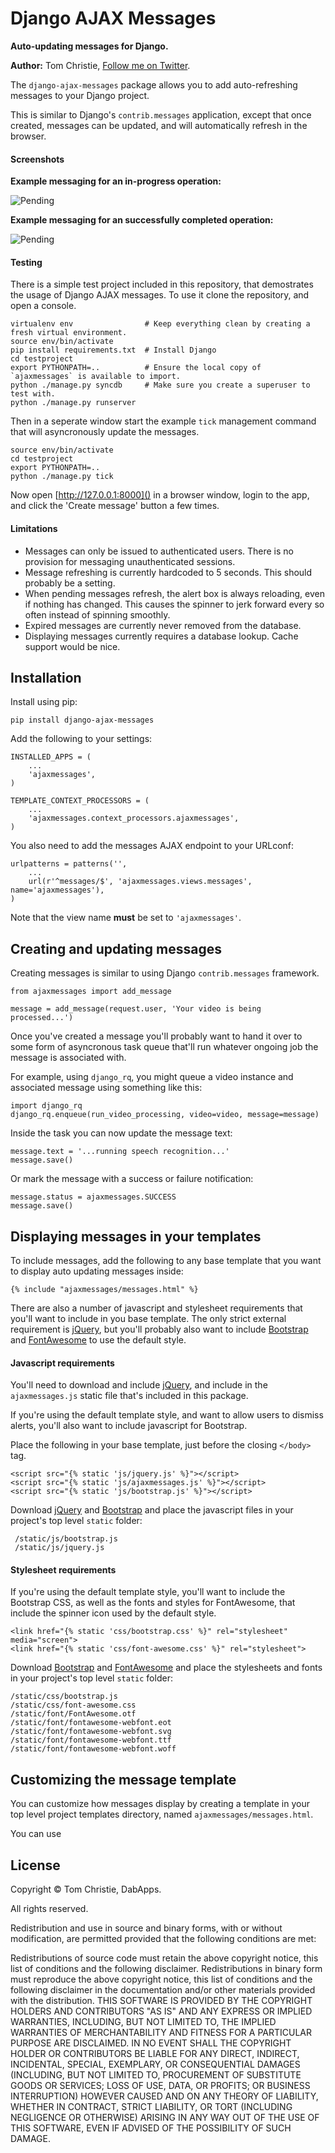 # Django AJAX Messages

**Auto-updating messages for Django.**

**Author:** Tom Christie, [Follow me on Twitter][twitter].

The `django-ajax-messages` package allows you to add auto-refreshing messages to your Django project.

This is similar to Django's `contrib.messages` application, except that once created, messages can be updated, and will automatically refresh in the browser.

#### Screenshots

**Example messaging for an in-progress operation:**

![Pending](pending.png)

**Example messaging for an successfully completed operation:**

![Pending](success.png)

#### Testing

There is a simple test project included in this repository, that demostrates the usage of Django AJAX messages.  To use it clone the repository, and open a console.

    virtualenv env                # Keep everything clean by creating a fresh virtual environment.
    source env/bin/activate
    pip install requirements.txt  # Install Django
    cd testproject
    export PYTHONPATH=..          # Ensure the local copy of `ajaxmessages` is available to import.
    python ./manage.py syncdb     # Make sure you create a superuser to test with.
    python ./manage.py runserver
    
Then in a seperate window start the example `tick` management command that will asyncronously update the messages.

    source env/bin/activate
    cd testproject
    export PYTHONPATH=..
    python ./manage.py tick

Now open [http://127.0.0.1:8000]() in a browser window, login to the app, and click the 'Create message' button a few times.

#### Limitations

* Messages can only be issued to authenticated users.  There is no provision for messaging unauthenticated sessions.
* Message refreshing is currently hardcoded to 5 seconds.  This should probably be a setting.
* When pending messages refresh, the alert box is always reloading, even if nothing has changed.  This causes the spinner to jerk forward every so often instead of spinning smoothly. 
* Expired messages are currently never removed from the database.
* Displaying messages currently requires a database lookup.  Cache support would be nice.

## Installation

Install using pip:

    pip install django-ajax-messages

Add the following to your settings:

    INSTALLED_APPS = (
        ...
        'ajaxmessages',
    )

    TEMPLATE_CONTEXT_PROCESSORS = (
        ...
        'ajaxmessages.context_processors.ajaxmessages',
    )

You also need to add the messages AJAX endpoint to your URLconf:

    urlpatterns = patterns('',
        ...
        url(r'^messages/$', 'ajaxmessages.views.messages', name='ajaxmessages'),
    )

Note that the view name **must** be set to `'ajaxmessages'`.

## Creating and updating messages

Creating messages is similar to using Django `contrib.messages` framework.

    from ajaxmessages import add_message
    
    message = add_message(request.user, 'Your video is being processed...')

Once you've created a message you'll probably want to hand it over to some form of asyncronous task queue that'll run whatever ongoing job the message is associated with.

For example, using `django_rq`, you might queue a video instance and associated message using something like this:

    import django_rq
    django_rq.enqueue(run_video_processing, video=video, message=message)

Inside the task you can now update the message text:

    message.text = '...running speech recognition...'
    message.save()    

Or mark the message with a success or failure notification:

    message.status = ajaxmessages.SUCCESS
    message.save()


## Displaying messages in your templates

To include messages, add the following to any base template that
you want to display auto updating messages inside:

    {% include "ajaxmessages/messages.html" %}

There are also a number of javascript and stylesheet requirements that you'll want to include in you base template.  The only strict external requirement is [jQuery], but you'll probably also want to include [Bootstrap] and [FontAwesome] to use the default style. 

#### Javascript requirements

You'll need to download and include [jQuery], and include in the `ajaxmessages.js` static file that's included in this package.

If you're using the default template style, and want to allow users to dismiss alerts, you'll also want to include javascript for Bootstrap.

Place the following in your base template, just before the closing `</body>` tag.

    <script src="{% static 'js/jquery.js' %}"></script>
    <script src="{% static 'js/ajaxmessages.js' %}"></script>
    <script src="{% static 'js/bootstrap.js' %}"></script>

Download [jQuery] and [Bootstrap] and place the javascript files in your project's top level `static` folder:

     /static/js/bootstrap.js
     /static/js/jquery.js

#### Stylesheet requirements

If you're using the default template style, you'll want to include the Bootstrap CSS, as well as the fonts and styles for FontAwesome, that include the spinner icon used by the default style.

    <link href="{% static 'css/bootstrap.css' %}" rel="stylesheet" media="screen">
    <link href="{% static 'css/font-awesome.css' %}" rel="stylesheet">

Download [Bootstrap] and [FontAwesome] and place the stylesheets and fonts in your project's top level `static` folder:

    /static/css/bootstrap.js
    /static/css/font-awesome.css
    /static/font/FontAwesome.otf
    /static/font/fontawesome-webfont.eot
    /static/font/fontawesome-webfont.svg
    /static/font/fontawesome-webfont.ttf
    /static/font/fontawesome-webfont.woff

## Customizing the message template

You can customize how messages display by creating a template in your top level project templates directory, named `ajaxmessages/messages.html`.

You can use 

## License

Copyright © Tom Christie, DabApps.

All rights reserved.

Redistribution and use in source and binary forms, with or without 
modification, are permitted provided that the following conditions are met:

Redistributions of source code must retain the above copyright notice, this 
list of conditions and the following disclaimer.
Redistributions in binary form must reproduce the above copyright notice, this 
list of conditions and the following disclaimer in the documentation and/or 
other materials provided with the distribution.
THIS SOFTWARE IS PROVIDED BY THE COPYRIGHT HOLDERS AND CONTRIBUTORS "AS IS" AND 
ANY EXPRESS OR IMPLIED WARRANTIES, INCLUDING, BUT NOT LIMITED TO, THE IMPLIED 
WARRANTIES OF MERCHANTABILITY AND FITNESS FOR A PARTICULAR PURPOSE ARE 
DISCLAIMED. IN NO EVENT SHALL THE COPYRIGHT HOLDER OR CONTRIBUTORS BE LIABLE 
FOR ANY DIRECT, INDIRECT, INCIDENTAL, SPECIAL, EXEMPLARY, OR CONSEQUENTIAL 
DAMAGES (INCLUDING, BUT NOT LIMITED TO, PROCUREMENT OF SUBSTITUTE GOODS OR 
SERVICES; LOSS OF USE, DATA, OR PROFITS; OR BUSINESS INTERRUPTION) HOWEVER 
CAUSED AND ON ANY THEORY OF LIABILITY, WHETHER IN CONTRACT, STRICT LIABILITY, 
OR TORT (INCLUDING NEGLIGENCE OR OTHERWISE) ARISING IN ANY WAY OUT OF THE USE 
OF THIS SOFTWARE, EVEN IF ADVISED OF THE POSSIBILITY OF SUCH DAMAGE.

[twitter]: http://twitter.com/_tomchristie
[jQuery]: http://jquery.com/
[Bootstrap]: http://getbootstrap.com/
[FontAwesome]: http://fortawesome.github.io/Font-Awesome/